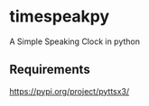 # timespeakpy
A Simple Speaking Clock in python


## Requirements
https://pypi.org/project/pyttsx3/
